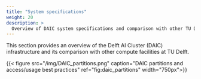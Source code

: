 ```yaml
---
title: "System specifications"
weight: 20
description: >
  Overview of DAIC system specifications and comparison with other TU Delft clusters.
---
```


This section provides an overview of the Delft AI Cluster (DAIC) infrastructure and its comparison with other compute facilities at TU Delft.

{{< figure src="/img/DAIC_partitions.png" caption="DAIC partitions and access/usage best practices" ref="fig:daic_partitions" width="750px">}}